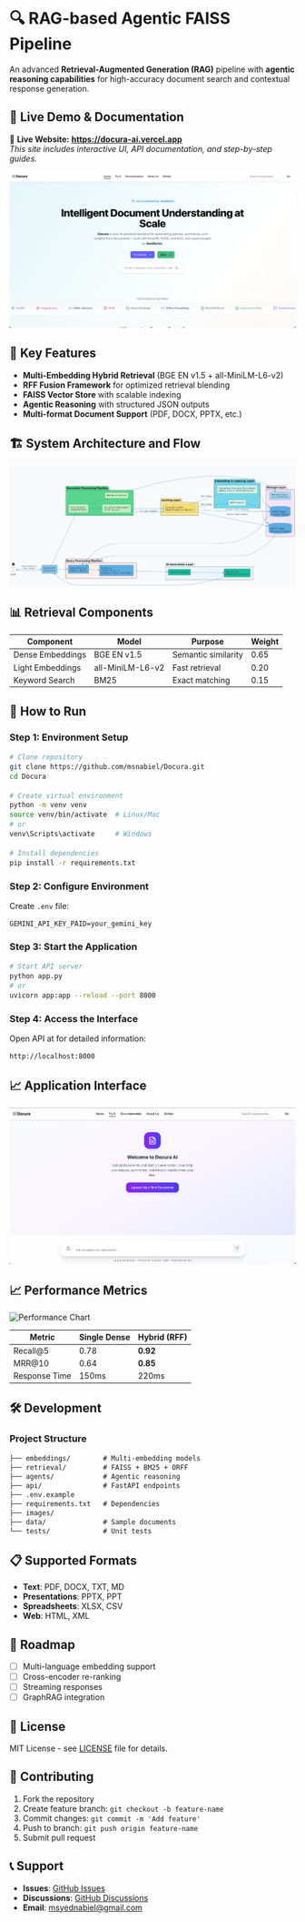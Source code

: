 # 🔍 RAG-based Agentic FAISS Pipeline

An advanced **Retrieval-Augmented Generation (RAG)** pipeline with **agentic reasoning capabilities** for high-accuracy document search and contextual response generation.

## 📌 **Live Demo & Documentation**
🚀 **Live Website:** **https://docura-ai.vercel.app**  
_This site includes interactive UI, API documentation, and step-by-step guides._

![Main Dashboard](./images/dashboard.png)

## 🚀 Key Features

- **Multi-Embedding Hybrid Retrieval** (BGE EN v1.5 + all-MiniLM-L6-v2)
- **RFF Fusion Framework** for optimized retrieval blending
- **FAISS Vector Store** with scalable indexing
- **Agentic Reasoning** with structured JSON outputs
- **Multi-format Document Support** (PDF, DOCX, PPTX, etc.)

## 🏗 System Architecture and Flow

![System Architecture](./images/perfecto2.png)


## 📊 Retrieval Components

| Component | Model | Purpose | Weight |
|-----------|-------|---------|--------|
| Dense Embeddings | BGE EN v1.5 | Semantic similarity | 0.65 |
| Light Embeddings | all-MiniLM-L6-v2 | Fast retrieval | 0.20 |
| Keyword Search | BM25 | Exact matching | 0.15 |

## 🚀 How to Run

### Step 1: Environment Setup
```bash
# Clone repository
git clone https://github.com/msnabiel/Docura.git
cd Docura

# Create virtual environment
python -m venv venv
source venv/bin/activate  # Linux/Mac
# or
venv\Scripts\activate     # Windows

# Install dependencies
pip install -r requirements.txt
```

### Step 2: Configure Environment
Create `.env` file:
```env
GEMINI_API_KEY_PAID=your_gemini_key
```
### Step 3: Start the Application
```bash
# Start API server
python app.py
# or
uvicorn app:app --reload --port 8000
```

### Step 4: Access the Interface
Open API at for detailed information: 
```bash 
http://localhost:8000
```

## 📈 Application Interface
![Application Interface](./images/chat_interface.png)

## 📈 Performance Metrics

![Performance Chart](./docs/images/performance_metrics.png)

| Metric | Single Dense | Hybrid (RFF) |
|--------|--------------|---------------|
| Recall@5 | 0.78 | **0.92** |
| MRR@10 | 0.64 | **0.85** |
| Response Time | 150ms | 220ms |

## 🛠 Development

### Project Structure
```
├── embeddings/        # Multi-embedding models
├── retrieval/         # FAISS + BM25 + ORFF
├── agents/            # Agentic reasoning
├── api/               # FastAPI endpoints
├── .env.example
├── requirements.txt   # Dependencies
├── images/
├── data/              # Sample documents
└── tests/             # Unit tests
```

## 📋 Supported Formats

- **Text**: PDF, DOCX, TXT, MD
- **Presentations**: PPTX, PPT
- **Spreadsheets**: XLSX, CSV
- **Web**: HTML, XML

## 🔮 Roadmap

- [ ] Multi-language embedding support
- [ ] Cross-encoder re-ranking
- [ ] Streaming responses
- [ ] GraphRAG integration

## 📄 License

MIT License - see [LICENSE](LICENSE) file for details.

## 🤝 Contributing

1. Fork the repository
2. Create feature branch: `git checkout -b feature-name`
3. Commit changes: `git commit -m 'Add feature'`
4. Push to branch: `git push origin feature-name`
5. Submit pull request

## 📞 Support

- **Issues**: [GitHub Issues](https://github.com/username/repo/issues)
- **Discussions**: [GitHub Discussions](https://github.com/msnabiel/repo/discussions)
- **Email**: msyednabiel@gmail.com